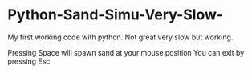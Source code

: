 # Python-Sand-Simu-Very-Slow-
My first working code with python. Not great very slow but working.

Pressing Space will spawn sand at your mouse position
You can exit by pressing Esc
